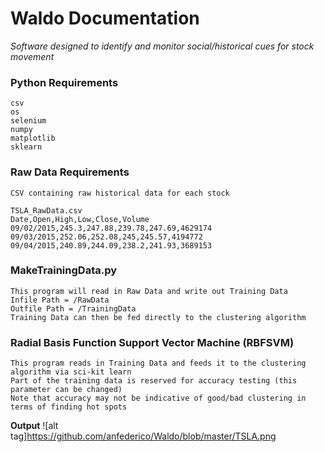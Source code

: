 # Waldo Documentation
<i>Software designed to identify and monitor social/historical cues for stock movement</i>

### Python Requirements
    csv
    os
    selenium
    numpy
    matplotlib
    sklearn

### Raw Data Requirements    
    CSV containing raw historical data for each stock
    
    TSLA_RawData.csv
    Date,Open,High,Low,Close,Volume
    09/02/2015,245.3,247.88,239.78,247.69,4629174
    09/03/2015,252.06,252.08,245,245.57,4194772
    09/04/2015,240.89,244.09,238.2,241.93,3689153
    
### MakeTrainingData.py
    This program will read in Raw Data and write out Training Data
    Infile Path = /RawData
    Outfile Path = /TrainingData
    Training Data can then be fed directly to the clustering algorithm
    
### Radial Basis Function Support Vector Machine (RBFSVM)
    This program reads in Training Data and feeds it to the clustering algorithm via sci-kit learn
    Part of the training data is reserved for accuracy testing (this parameter can be changed)
    Note that accuracy may not be indicative of good/bad clustering in terms of finding hot spots

<b>Output</b>
![alt tag]https://github.com/anfederico/Waldo/blob/master/TSLA.png
    
    
